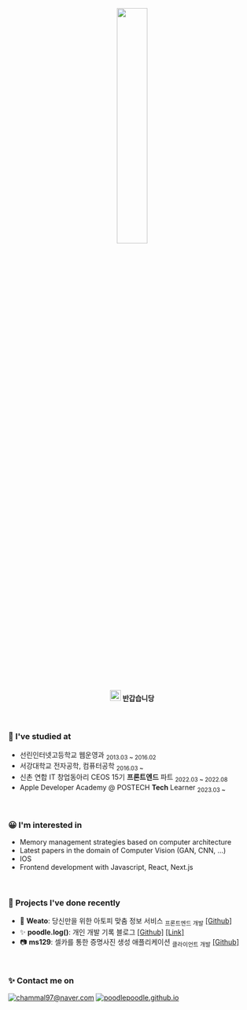 <!-- Heading -->
<div align="center">
<img src = "https://user-images.githubusercontent.com/6462456/155731672-55c01143-0a73-4b2e-a1f1-d900f45dfe0e.gif" width="35%" />

<h4>
<img src = "https://raw.githubusercontent.com/MartinHeinz/MartinHeinz/master/wave.gif" width="22px" />
<strong>
반갑습니당
</strong>
</h4>
</div>

<br/>

### **🏫 I've studied at**

- 선린인터넷고등학교 웹운영과
<sub>2013.03 ~ 2016.02</sub>
- 서강대학교 전자공학, 컴퓨터공학
<sub>2016.03 ~</sub>
- 신촌 연합 IT 창업동아리 CEOS 15기 **프론트엔드** 파트
<sub>2022.03 ~ 2022.08</sub>
- Apple Developer Academy @ POSTECH **Tech** Learner
<sub>2023.03 ~</sub>

<br />

### **😀 I'm interested in**

</div>

- Memory management strategies based on computer architecture
- Latest papers in the domain of Computer Vision (GAN, CNN, ...)
- IOS
- Frontend development with Javascript, React, Next.js

<br />

<div align="left">

### **📱 Projects I've done recently**

</div>

- 💊 **Weato**: 당신만을 위한 아토피 맞춤 정보 서비스
<sub>프론트엔드 개발</sub>
[[Github]](https://github.com/ceos15th-AllG/weato-client) 
- ✨ **poodle.log()**: 개인 개발 기록 블로그
[[Github]](https://github.com/poodlepoodle/poodlepoodle.github.io)
[[Link]](https://poodlepoodle.github.io)
- 📷 **ms129**: 셀카를 통한 증명사진 생성 애플리케이션
<sub>클라이언트 개발</sub>
[[Github]](https://github.com/poodlepoodle/ms129-mobileapp-expo) 

<br />

<div align="left">

### **✨ Contact me on**

</div>

<div align="left">

[<img alt="chammal97@naver.com" src ="https://img.shields.io/badge/Email-brightgreen.svg?&style=flat&logo=gmail&logoColor=FFFFFF"/>](chammal97@naver.com)
[<img alt="poodlepoodle.github.io" src ="https://img.shields.io/badge/Blog-000000.svg?&style=flat&logo=jekyll&logoColor=FFFFFF"/>](https://poodlepoodle.github.io/)

</div>
